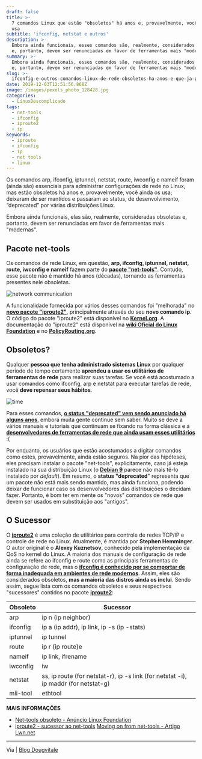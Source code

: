 ```yaml
---
draft: false
title: >-
  7 comandos Linux que estão "obsoletos" há anos e, provavelmente, você ainda os
  usa
subtitle: 'ifconfig, netstat e outros'
description: >-
  Embora ainda funcionais, esses comandos são, realmente, considerados obsoletos
  e, portanto, devem ser renunciadas em favor de ferramentas mais "modernas".
summary: >-
  Embora ainda funcionais, esses comandos são, realmente, considerados obsoletos
  e, portanto, devem ser renunciadas em favor de ferramentas mais "modernas".
slug: >-
  ifconfig-e-outros-comandos-linux-de-rede-obsoletos-ha-anos-e-que-ja-possuem-sucessores
date: 2019-12-03T12:51:56.868Z
image: /images/pexels_photo_128428.jpg
categories:
  - LinuxDescomplicado
tags:
  - net-tools
  - ifconfig
  - iproute2
  - ip
keywords:
  - iproute
  - ifconfig
  - ip
  - net tools
  - linux
---
```

Os comandos arp, ifconfig, iptunnel, netstat, route, iwconfig e nameif foram (ainda são) essenciais para administrar configurações de rede no Linux, mas estão obsoletos há anos e, provavelmente, você ainda os usa; deixaram de ser mantidos e passaram ao status, de desenvolvimento, “deprecated” por várias distribuições Linux. 

Embora ainda funcionais, elas são, realmente, consideradas obsoletas e, portanto, devem ser renunciadas em favor de ferramentas mais "modernas".

## **Pacote net-tools**

Os comandos de rede Linux, em questão, **arp, ifconfig, iptunnel, netstat, route, iwconfig e nameif** fazem parte do **[pacote "net-tools"](https://wiki.linuxfoundation.org/networking/net-tools)**. Contudo, esse pacote não é mantido há anos (décadas), tornando as ferramentas presentes nele obsoletas. 

![network communication](../../../network_communicatio_Akldj.jpg) 

A funcionalidade fornecida por vários desses comandos foi "melhorada" no **[novo pacote "iproute2"](http://en.wikipedia.org/wiki/Iproute2)**, principalmente através do seu **novo comando ip**. O código do pacote "iproute2" está disponível no **[Kernel.org](https://www.kernel.org/pub/linux/utils/net/iproute2/)**. A documentação do "iproute2" está disponível na [**wiki Oficial do Linux Foundation**](http://www.linuxfoundation.org/collaborate/workgroups/networking/iproute2) e no **[PolicyRouting.org](http://www.policyrouting.org/iproute2-toc.html)**.

## **Obsoletos?**

Qualquer **pessoa que tenha administrado sistemas Linux** por qualquer período de tempo certamente **aprendeu a usar os utilitários de ferramentas de rede** para realizar suas tarefas. Se você está acostumado a usar comandos como ifconfig, arp e netstat para executar tarefas de rede, você **deve repensar seus hábitos**.

![time](../../../e8005d337be2fcd130d1_i8S4v.jpg) 

Para esses comandos, **[o status "deprecated" vem sendo anunciado há alguns anos](http://br-linux.org/2016/01/deprecated-ifconfig-route-e-outros-comandos-classicos-de-rede-no-linux-que-tem-sucessores-que-voce-precisa-conhecer.html)**, embora muita gente continue sem saber. Muito se deve a vários manuais e tutoriais que continuam se fixando na forma clássica e a **[desenvolvedores de ferramentas de rede que ainda usam esses utilitários](https://lwn.net/Articles/710533/)** :( 

Por enquanto, os usuários que estão acostumados a digitar comandos como estes, provavelmente, ainda estão seguros. Na pior das hipóteses, eles precisam instalar o pacote "net-tools", explicitamente, caso já esteja instalado na sua distribuição Linux (o **[Debian 9](https://www.linuxdescomplicado.com.br/2017/06/debian-9-stretch-atualizacao-de-uma-das-maiores-distribuicoes-linux-e-divulgada-confira-novidades.html)** parece não mais tê-lo instalado por _default_). Em resumo, o **status "deprecated**" representa que um pacote não está mais sendo mantido, mas ainda funciona, podendo deixar de funcionar caso os desenvolvedores das distribuições o decidam fazer. Portanto, é bom ter em mente os "novos" comandos de rede que devem ser usados em substituição aos "antigos".

## **O Sucessor**

O **[iproute2](https://wiki.linuxfoundation.org/networking/iproute2)** é uma coleção de utilitários para controle de redes TCP/IP e controle de rede no Linux. Atualmente, é mantida por **Stephen Hemminger**. O autor original é o **Alexey Kuznetsov**, conhecido pela implementação da QoS no kernel do Linux. A maioria dos manuais de configuração de rede ainda se refere ao ifconfig e route como as principais ferramentas de configuração de rede, mas o [**ifconfig é conhecido por se comportar de forma inadequada em ambientes de rede modernos**](https://wiki.linuxfoundation.org/networking/iproute2). Assim, eles são considerados obsoletos, **mas a maioria das distros ainda os inclui**. Sendo assim, segue lista com os comandos obsoletos e seus respectivos "sucessores" contidos no pacote **[iproute2](https://wiki.linuxfoundation.org/networking/iproute2)**:

|Obsoleto|Sucessor|
|--- |--- |
|arp|ip n (ip neighbor)|
|ifconfig|ip a (ip addr), ip link, ip -s (ip -stats)|
|iptunnel|ip tunnel|
|route|ip r (ip route)e|
|nameif|ip link, ifrename|
|iwconfig|iw|
|netstat|ss, ip route (for netstat-r), ip -s link (for netstat -i), ip maddr (for netstat-g)|
|mii-tool|ethtool|

**MAIS INFORMAÇÕES** 
* [Net-tools obsoleto - Anúncio Linux Foundation](http://www.linuxfoundation.org/collaborate/workgroups/networking/net-tools)
* [iproute2 - sucessor ao net-tools](https://wiki.linuxfoundation.org/networking/iproute2) [Moving on from net-tools - Artigo Lwn.net](https://lwn.net/Articles/710533/)

* * *

Via | [Blog Dougvitale](https://dougvitale.wordpress.com/2011/12/21/deprecated-linux-networking-commands-and-their-replacements/)
